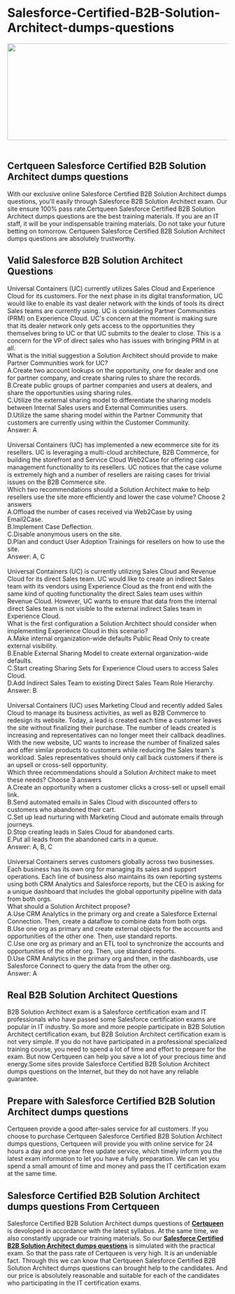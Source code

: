 # Salesforce-Certified-B2B-Solution-Architect-dumps-questions
<div style="text-align:center;">
	<a href="https://www.certqueen.com/promotion.asp" target="_blank"><img src="https://www.certqueen.com/T/CQ-COM/images/uploads/20221110092702_0020.jpg" width="600" height="221" alt="" /></a><br />
</div>
<br />
<h2>
	Certqueen Salesforce Certified B2B Solution Architect dumps questions
</h2>
With our exclusive online Salesforce Certified B2B Solution Architect dumps questions, you'll easily through Salesforce B2B Solution Architect exam. Our site ensure 100% pass rate.Certqueen Salesforce Certified B2B Solution Architect dumps questions are the best training materials. If you are an IT staff, it will be your indispensable training materials. Do not take your future betting on tomorrow. Certqueen Salesforce Certified B2B Solution Architect dumps questions are absolutely trustworthy.<br />
<h2>
	Valid Salesforce B2B Solution Architect Questions
</h2>
Universal Containers (UC) currently utilizes Sales Cloud and Experience Cloud for its customers. For the next phase in its digital transformation, UC would like to enable its vast dealer network with the kinds of tools its direct Sales teams are currently using. UC is considering Partner Communities (PRM) on Experience Cloud. UC's concern at the moment is making sure that its dealer network only gets access to the opportunities they themselves bring to UC or that UC submits to the dealer to close. This is a concern for the VP of direct sales who has issues with bringing PRM in at all. <br />
What is the initial suggestion a Solution Architect should provide to make Partner Communities work for UC? <br />
A.Create two account lookups on the opportunity, one for dealer and one for partner company, and create sharing rules to share the records. <br />
B.Create public groups of partner companies and users at dealers, and share the opportunities using sharing rules. <br />
C.Utilize the external sharing model to differentiate the sharing models between Internal Sales users and External Communities users. <br />
D.Utilize the same sharing model within the Partner Community that customers are currently using within the Customer Community. <br />
Answer: A<br />
<br />
Universal Containers (UC) has implemented a new ecommerce site for its resellers. UC is leveraging a multi-cloud architecture, B2B Commerce, for building the storefront and Service Cloud Web2Case for offering case management functionality to its resellers. UC notices that the case volume is extremely high and a number of resellers are raising cases for trivial issues on the B2B Commerce site. <br />
Which two recommendations should a Solution Architect make to help resellers use the site more efficiently and lower the case volume? Choose 2 answers <br />
A.Offload the number of cases received via Web2Case by using Email2Case. <br />
B.Implement Case Deflection. <br />
C.Disable anonymous users on the site. <br />
D.Plan and conduct User Adoption Trainings for resellers on how to use the site. <br />
Answer: A, C<br />
<br />
Universal Containers (UC) is currently utilizing Sales Cloud and Revenue Cloud for its direct Sales team. UC would like to create an indirect Sales team with its vendors using Experience Cloud as the front end with the same kind of quoting functionality the direct Sales team uses within Revenue Cloud. However, UC wants to ensure that data from the internal direct Sales team is not visible to the external indirect Sales team in Experience Cloud. <br />
What is the first configuration a Solution Architect should consider when implementing Experience Cloud in this scenario? <br />
A.Make internal organization-wide defaults Public Read Only to create external visibility. <br />
B.Enable External Sharing Model to create external organization-wide defaults. <br />
C.Start creating Sharing Sets for Experience Cloud users to access Sales Cloud. <br />
D.Add Indirect Sales Team to existing Direct Sales Team Role Hierarchy. <br />
Answer: B<br />
<br />
Universal Containers (UC) uses Marketing Cloud and recently added Sales Cloud to manage its business activities, as well as B2B Commerce to redesign its website. Today, a lead is created each time a customer leaves the site without finalizing their purchase. The number of leads created is increasing and representatives can no longer meet their callback deadlines. <br />
With the new website, UC wants to increase the number of finalized sales and offer similar products to customers while reducing the Sales team's workload. Sales representatives should only call back customers if there is an upsell or cross-sell opportunity. <br />
Which three recommendations should a Solution Architect make to meet these needs? Choose 3 answers <br />
A.Create an opportunity when a customer clicks a cross-sell or upsell email link. <br />
B.Send automated emails in Sales Cloud with discounted offers to customers who abandoned their cart. <br />
C.Set up lead nurturing with Marketing Cloud and automate emails through journeys. <br />
D.Stop creating leads in Sales Cloud for abandoned carts. <br />
E.Put all leads from the abandoned carts in a queue. <br />
Answer: A, B, C<br />
<br />
Universal Containers serves customers globally across two businesses. Each business has its own org for managing its sales and support operations. Each line of business also maintains its own reporting systems using both CRM Analytics and Salesforce reports, but the CEO is asking for a unique dashboard that includes the global opportunity pipeline with data from both orgs. <br />
What should a Solution Architect propose? <br />
A.Use CRM Analytics in the primary org and create a Salesforce External Connection. Then, create a dataflow to combine data from both orgs. <br />
B.Use one org as primary and create external objects for the accounts and opportunities of the other one. Then, use standard reports. <br />
C.Use one org as primary and an ETL tool to synchronize the accounts and opportunities of the other org. Then, use standard reports. <br />
D.Use CRM Analytics in the primary org and then, in the dashboards, use Salesforce Connect to query the data from the other org. <br />
Answer: A<br />
<h2>
	Real  B2B Solution Architect Questions
</h2>
B2B Solution Architect exam is a Salesforce certification exam and IT professionals who have passed some Salesforce certification exams are popular in IT industry. So more and more people participate in B2B Solution Architect certification exam, but B2B Solution Architect certification exam is not very simple. If you do not have participated in a professional specialized training course, you need to spend a lot of time and effort to prepare for the exam. But now Certqueen can help you save a lot of your precious time and energy.Some sites provide Salesforce Certified B2B Solution Architect dumps questions on the Internet, but they do not have any reliable guarantee.<br />
<h2>
	Prepare with Salesforce Certified B2B Solution Architect dumps questions
</h2>
Certqueen provide a good after-sales service for all customers. If you choose to purchase Certqueen Salesforce Certified B2B Solution Architect dumps questions, Certqueen will provide you with online service for 24 hours a day and one year free update service, which timely inform you the latest exam information to let you have a fully preparation. We can let you spend a small amount of time and money and pass the IT certification exam at the same time.<br />
<h2>
	Salesforce Certified B2B Solution Architect dumps questions From Certqueen
</h2>
Salesforce Certified B2B Solution Architect dumps questions of <a href="http://www.certqueen.com/" target="_blank"><strong>Certqueen</strong></a> is devoloped in accordance with the latest syllabus. At the same time, we also constantly upgrade our training materials. So our <a href="https://www.certqueen.com/B2B-Solution-Architect.html" target="_blank"><strong>Salesforce Certified B2B Solution Architect dumps questions</strong></a> is simulated with the practical exam. So that the pass rate of Certqueen is very high. It is an undeniable fact. Through this we can know that Certqueen Salesforce Certified B2B Solution Architect dumps questions can brought help to the candidates. And our price is absolutely reasonable and suitable for each of the candidates who participating in the IT certification exams.
